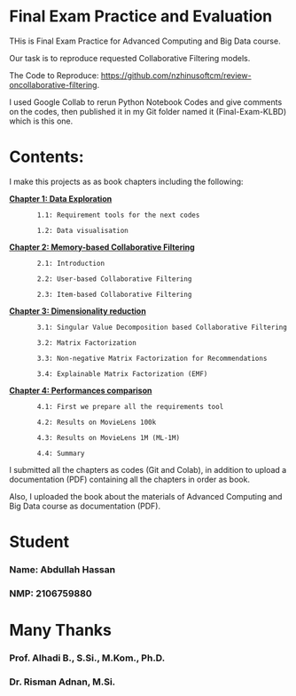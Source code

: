 # Final Exam Practice and Evaluation
THis is Final Exam Practice for Advanced Computing and Big Data course.

Our task is to reproduce requested Collaborative Filtering models.

The Code to Reproduce: https://github.com/nzhinusoftcm/review-oncollaborative-filtering.

I used Google Collab to rerun Python Notebook Codes and give comments on the codes, then published it in my Git folder named it (Final-Exam-KLBD) which is this one.


# Contents:

I make this projects as as book chapters including the following:

**<a href='https://github.com/abdullahui/Final-Exam-KLBD/blob/main/Ch1_DataExploration.ipynb'>Chapter 1: Data Exploration</a>**

           1.1: Requirement tools for the next codes
           
           1.2: Data visualisation
           
**<a href='https://github.com/abdullahui/Final-Exam-KLBD/blob/main/Ch2_Memory_basedCollaborativeFiltering.ipynb'>Chapter 2: Memory-based Collaborative Filtering</a>**

           2.1: Introduction
           
           2.2: User-based Collaborative Filtering
           
           2.3: Item-based Collaborative Filtering
           
           
**<a href='https://github.com/abdullahui/Final-Exam-KLBD/blob/main/Ch3_DimensionalityReduction.ipynb'>Chapter 3: Dimensionality reduction</a>**

           3.1: Singular Value Decomposition based Collaborative Filtering
           
           3.2: Matrix Factorization
           
           3.3: Non-negative Matrix Factorization for Recommendations
           
           3.4: Explainable Matrix Factorization (EMF)
           
           
**<a href='https://github.com/abdullahui/Final-Exam-KLBD/blob/main/Ch4_PerformancesComparison.ipynb'>Chapter 4: Performances comparison</a>**

           4.1: First we prepare all the requirements tool
           
           4.2: Results on MovieLens 100k
           
           4.3: Results on MovieLens 1M (ML-1M)
           
           4.4: Summary
           

I submitted all the chapters as codes (Git and Colab), in addition to upload a documentation (PDF) containing all the chapters in order as book.

Also, I uploaded the book about the materials of Advanced Computing and Big Data course as documentation (PDF).

# Student
### Name: **Abdullah Hassan**

### NMP: **2106759880**

# Many Thanks
### Prof. **Alhadi** B., S.Si., M.Kom., Ph.D.

### Dr. **Risman Adnan**, M.Si.

